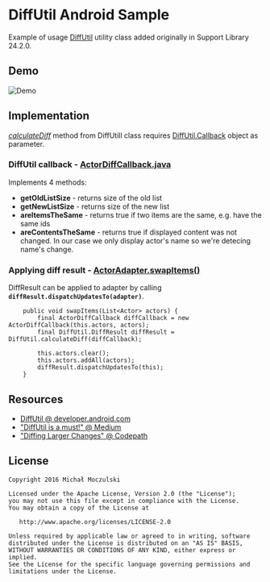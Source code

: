 # DiffUtil Android Sample
Example of usage [DiffUtil](https://developer.android.com/reference/android/support/v7/util/DiffUtil.html) utility class added originally in Support Library 24.2.0.

## Demo
![Demo](https://github.com/mrmike/DiffUtil-sample/blob/master/raw/diffutil-sample-320.gif?raw=true)

## Implementation
[*calculateDiff*](https://developer.android.com/reference/android/support/v7/util/DiffUtil.html#calculateDiff(android.support.v7.util.DiffUtil.Callback)) method from DiffUtill class requires [DiffUtil.Callback](https://developer.android.com/reference/android/support/v7/util/DiffUtil.Callback.html) object as parameter.

### DiffUtil callback - [ActorDiffCallback.java](https://github.com/mrmike/DiffUtil-sample/blob/master/app/src/main/java/com/moczul/diffutilsample/ActorDiffCallback.java)

Implements 4 methods:
* **getOldListSize** - returns size of the old list
* **getNewListSize** - returns size of the new list
* **areItemsTheSame** - returns true if two items are the same, e.g. have the same ids 
* **areContentsTheSame** - returns true if displayed content was not changed. In our case we only display actor's name so we're detecing name's change.

### Applying diff result - [ActorAdapter.swapItems()](https://github.com/mrmike/DiffUtil-sample/blob/master/app/src/main/java/com/moczul/diffutilsample/ActorAdapter.java#L34)

DiffResult can be applied to adapter by calling **`diffResult.dispatchUpdatesTo(adapter)`**.

```
    public void swapItems(List<Actor> actors) {
        final ActorDiffCallback diffCallback = new ActorDiffCallback(this.actors, actors);
        final DiffUtil.DiffResult diffResult = DiffUtil.calculateDiff(diffCallback);

        this.actors.clear();
        this.actors.addAll(actors);
        diffResult.dispatchUpdatesTo(this);
    }
```

## Resources
* [DiffUtil @ developer.android.com](https://developer.android.com/reference/android/support/v7/util/DiffUtil.html)
* ["DiffUtil is a must!" @ Medium](https://medium.com/@nullthemall/diffutil-is-a-must-797502bc1149#.sejum95wh)
* ["Diffing Larger Changes" @ Codepath](http://guides.codepath.com/android/using-the-recyclerview#diffing-larger-changes)

## License

    Copyright 2016 Michał Moczulski

    Licensed under the Apache License, Version 2.0 (the "License");
    you may not use this file except in compliance with the License.
    You may obtain a copy of the License at

       http://www.apache.org/licenses/LICENSE-2.0

    Unless required by applicable law or agreed to in writing, software
    distributed under the License is distributed on an "AS IS" BASIS,
    WITHOUT WARRANTIES OR CONDITIONS OF ANY KIND, either express or implied.
    See the License for the specific language governing permissions and
    limitations under the License.
